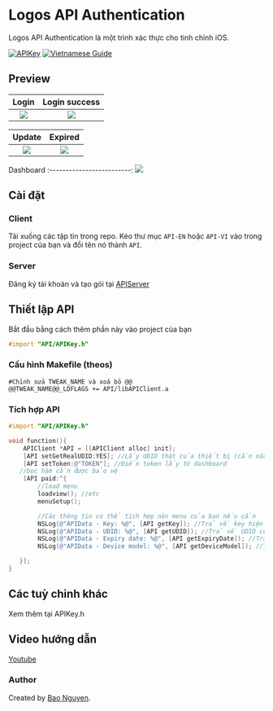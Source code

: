 # Logos API Authentication

Logos API Authentication là một trình xác thực cho tinh chỉnh iOS.

[![APIKey](https://img.shields.io/badge/APIAuth-5.1.0-blue)](https://github.com/baontq23/Logos-API-Authentication/)
[![Vietnamese Guide](https://img.shields.io/badge/VietnameseGuide-2.0-green)](https://github.com/baontq23/Logos-API-Authentication/blob/main/READMEVN.md)

## Preview

|                                            Login                                            |                                            Login success                                            |
| :-----------------------------------------------------------------------------------------: | :-------------------------------------------------------------------------------------------------: |
| ![](https://raw.githubusercontent.com/baontq23/Logos-API-Authentication/main/img/enter.png) | ![](https://raw.githubusercontent.com/baontq23/Logos-API-Authentication/main/img/login-success.png) |

|                                            Update                                            |                                            Expired                                            |
| :------------------------------------------------------------------------------------------: | :-------------------------------------------------------------------------------------------: |
| ![](https://raw.githubusercontent.com/baontq23/Logos-API-Authentication/main/img/update.png) | ![](https://raw.githubusercontent.com/baontq23/Logos-API-Authentication/main/img/expired.png) |

Dashboard
:-------------------------:
![](https://raw.githubusercontent.com/baontq23/Logos-API-Authentication/main/img/dashboard.png)

## Cài đặt

### Client

Tải xuống các tập tin trong repo. Kéo thư mục `API-EN` hoặc `API-VI` vào trong project của bạn và đổi tên nó thành `API`.

### Server

Đăng ký tài khoản và tạo gói tại [APIServer](https://v3.baontq.xyz)

## Thiết lập API

Bắt đầu bằng cách thêm phần này vào project của bạn

```Objective-C
#import "API/APIKey.h"
```

### Cấu hình Makefile (theos)

```make
#Chỉnh sửa TWEAK_NAME và xoá bỏ @@
@@TWEAK_NAME@@_LDFLAGS += API/libAPIClient.a

```

### Tích hợp API

```Objective-C
#import "API/APIKey.h"

void function(){
    APIClient *API = [[APIClient alloc] init];
    [API setGetRealUDID:YES]; //Lấy UDID thật của thiết bị (cần xác minh)
    [API setToken:@"TOKEN"]; //Điền token lấy từ dashboard
   //bọc hàm cần được bảo vệ
    [API paid:^{
        //load menu
        loadview(); //etc
        menuSetup();

        //Các thông tin có thể tích hợp nên menu của bạn nếu cần
        NSLog(@"APIData - Key: %@", [API getKey]); //Trả về key hiện tại
        NSLog(@"APIData - UDID: %@", [API getUDID]); //Trả về UDID của máy
        NSLog(@"APIData - Expiry date: %@", [API getExpiryDate]); //Trả về ngày hết hạn
        NSLog(@"APIData - Device model: %@", [API getDeviceModel]); //Trả về kiểu thiết bị

   }];
}

```

## Các tuỳ chỉnh khác

Xem thêm tại APIKey.h

## Video hướng dẫn

[Youtube](https://youtu.be/N-WAY4RTKp4)

### Author

Created by [Bao Nguyen](https://baontq.dev).
